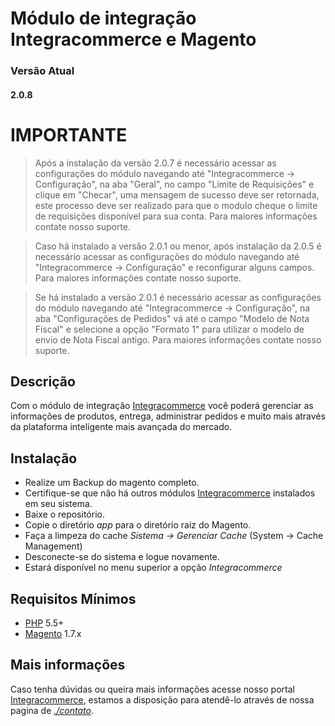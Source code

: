 # Módulo de integração Integracommerce e Magento

### Versão Atual
#### 2.0.8

**IMPORTANTE**
===============
> Após a instalação da versão 2.0.7 é necessário acessar as configurações do módulo navegando até "Integracommerce -> Configuração", na aba "Geral", no campo "Limite de Requisições" e clique em "Checar", uma mensagem de sucesso deve ser retornada, este processo deve ser realizado para que o modulo cheque o limite de requisições disponível para sua conta. Para maiores informações contate nosso suporte.

> Caso há instalado a versão 2.0.1 ou menor, após instalação da 2.0.5 é necessário acessar as configurações do módulo navegando até "Integracommerce -> Configuração" e reconfigurar alguns campos. Para maiores informações contate nosso suporte.

> Se há instalado a versão 2.0.1 é necessário acessar as configurações do módulo navegando até "Integracommerce -> Configuração", na aba "Configurações de Pedidos" vá até o campo "Modelo de Nota Fiscal" e selecione a opção "Formato 1" para utilizar o modelo de envio de Nota Fiscal antigo. Para maiores informações contate nosso suporte.

## Descrição

Com o módulo de integração [Integracommerce](https://www.integracommerce.com.br/) você poderá gerenciar as informações de produtos, entrega, administrar pedidos e muito mais através da plataforma inteligente mais avançada do mercado.

## Instalação

+ Realize um Backup do magento completo.
+ Certifique-se que não há outros módulos [Integracommerce](https://www.integracommerce.com.br/) instalados em seu sistema.
+ Baixe o repositório.
+ Copie o diretório *app* para o diretório raiz do Magento.
+ Faça a limpeza do cache *Sistema -> Gerenciar Cache* (System -> Cache Management)
+ Desconecte-se do sistema e logue novamente.
+ Estará disponível no menu superior a opção *Integracommerce*

## Requisitos Mínimos

+ [PHP](http://www.php.net/) 5.5+
+ [Magento](https://www.magentocommerce.com/) 1.7.x

## Mais informações

Caso tenha dúvidas ou queira mais informações acesse nosso portal [Integracommerce](https://www.integracommerce.com.br/), estamos a disposição para atendê-lo através de nossa pagina de [*./contato*](https://www.integracommerce.com.br/#wrap-contato2).
